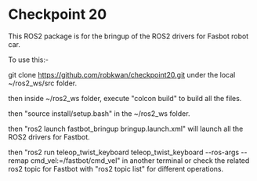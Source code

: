 # Checkpoint 20

This ROS2 package is for the bringup of the ROS2 drivers for Fasbot robot car.

To use this:-

git clone https://github.com/robkwan/checkpoint20.git under the local ~/ros2_ws/src folder.

then inside ~/ros2_ws folder, execute "colcon build" to build all the files.

then "source install/setup.bash" in the ~/ros2_ws folder.

then "ros2 launch fastbot_bringup bringup.launch.xml" will launch all the ROS2 drivers for Fastbot.

then "ros2 run teleop_twist_keyboard teleop_twist_keyboard --ros-args --remap cmd_vel:=/fastbot/cmd_vel" in another terminal or check the related ros2 topic for Fastbot with "ros2 topic list" for different operations.

